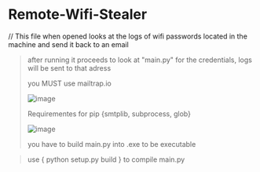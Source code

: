 # Remote-Wifi-Stealer
// This file when opened looks at the logs of wifi passwords located in the machine and send it back to an email
> after running it proceeds to look at "main.py" for the credentials, logs will be sent to that adress
> 
> you MUST use mailtrap.io
>
> ![image](https://user-images.githubusercontent.com/80414186/124387502-f3574300-dcac-11eb-99c3-05faf5114700.png)
>
> Requirementes for pip {smtplib, subprocess, glob}
>
> ![image](https://user-images.githubusercontent.com/80414186/124387557-1d106a00-dcad-11eb-9d37-d643f5e13e20.png)
>
> you have to build main.py into .exe to be executable 

> use { python setup.py build } to compile main.py
  

